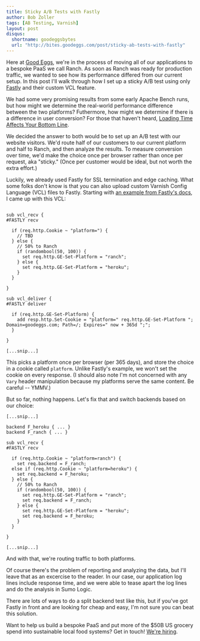```yaml
---
title: Sticky A/B Tests with Fastly
author: Bob Zoller
tags: [AB Testing, Varnish]
layout: post
disqus:
  shortname: goodeggsbytes
  url: "http://bites.goodeggs.com/post/sticky-ab-tests-with-fastly"
---
```


Here at [Good Eggs](https://www.goodeggs.com/), we're in the process of moving all of our applications to a bespoke PaaS we call Ranch.  As soon as Ranch was ready for production traffic, we wanted to see how its performance differed from our current setup.  In this post I'll walk through how I set up a sticky A/B test using only [Fastly](https://www.fastly.com/) and their custom VCL feature.

<!-- more -->

We had some very promising results from some early Apache Bench runs, but how might we determine the real-world performance difference between the two platforms?  Futhermore, how might we determine if there is a difference in user conversion?  For those that haven't heard, [Loading Time Affects Your Bottom Line](https://blog.kissmetrics.com/loading-time/).

We decided the answer to both would be to set up an A/B test with our website visitors.  We'd route half of our customers to our current platform and half to Ranch, and then analyze the results.  To measure conversion over time, we'd make the choice once per browser rather than once per request, aka "sticky."  (Once per customer would be ideal, but not worth the extra effort.)

Luckily, we already used Fastly for SSL termination and edge caching.  What some folks don't know is that you can also upload custom Varnish Config Language (VCL) files to Fastly.  Starting with [an example from Fastly's docs](https://www.fastly.com/blog/best-practices-for-using-the-vary-header), I came up with this VCL:

```vcl

sub vcl_recv {
#FASTLY recv

  if (req.http.Cookie ~ "platform=") {
    // TBD
  } else {
    // 50% to Ranch
    if (randombool(50, 100)) {
      set req.http.GE-Set-Platform = "ranch";
    } else {
      set req.http.GE-Set-Platform = "heroku";
    }
  }

}

sub vcl_deliver {
#FASTLY deliver

  if (req.http.GE-Set-Platform) {
    add resp.http.Set-Cookie = "platform=" req.http.GE-Set-Platform "; Domain=goodeggs.com; Path=/; Expires=" now + 365d ";";
  }

}

[...snip...]
```

This picks a platform once per browser (per 365 days), and store the choice in a cookie called `platform`.  Unlike Fastly's example, we won't set the cookie on every response.  (I should also note I'm not concerned with any `Vary` header manipulation because my platforms serve the same content.  Be careful -- YMMV.)

But so far, nothing happens.  Let's fix that and switch backends based on our choice:

```vcl
[...snip...]

backend F_heroku { ... }
backend F_ranch { ... }

sub vcl_recv {
#FASTLY recv

  if (req.http.Cookie ~ "platform=ranch") {
    set req.backend = F_ranch;
  else if (req.http.Cookie ~ "platform=heroku") {
    set req.backend = F_heroku;
  } else {
    // 50% to Ranch
    if (randombool(50, 100)) {
      set req.http.GE-Set-Platform = "ranch";
      set req.backend = F_ranch;
    } else {
      set req.http.GE-Set-Platform = "heroku";
      set req.backend = F_heroku;
    }
  }

}

[...snip...]

```

And with that, we're routing traffic to both platforms.

Of course there's the problem of reporting and analyzing the data, but I'll leave that as an excercise to the reader.  In our case, our application log lines include response time, and we were able to tease apart the log lines and do the analysis in Sumo Logic.

There are lots of ways to do a split backend test like this, but if you've got Fastly in front and are looking for cheap and easy, I'm not sure you can beat this solution.

Want to help us build a bespoke PaaS and put more of the $50B US grocery spend into sustainable local food systems?  Get in touch!  [We're hiring](http://careers.goodeggs.com/open-positions/).

